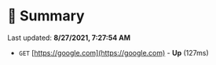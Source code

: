 # 📖 Summary
Last updated: **8/27/2021, 7:27:54 AM**

- `GET` [https://google.com](https://google.com) - **Up** (127ms)
